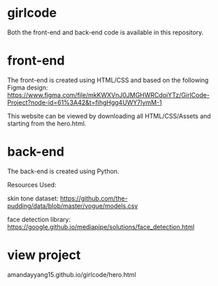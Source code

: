 # girlcode

Both the front-end and back-end code is available in this repository.


# front-end

The front-end is created using HTML/CSS and based on the following Figma design:
https://www.figma.com/file/mkKWXVnJ0JMGHWRCdoiYTz/GirlCode-Project?node-id=61%3A42&t=fihgHgg4UWY7lymM-1

This website can be viewed by downloading all HTML/CSS/Assets and starting from the hero.html.


# back-end

The back-end is created using Python.


Resources Used:

skin tone dataset: https://github.com/the-pudding/data/blob/master/vogue/models.csv

face detection library: https://google.github.io/mediapipe/solutions/face_detection.html

# view project
amandayyang15.github.io/girlcode/hero.html
